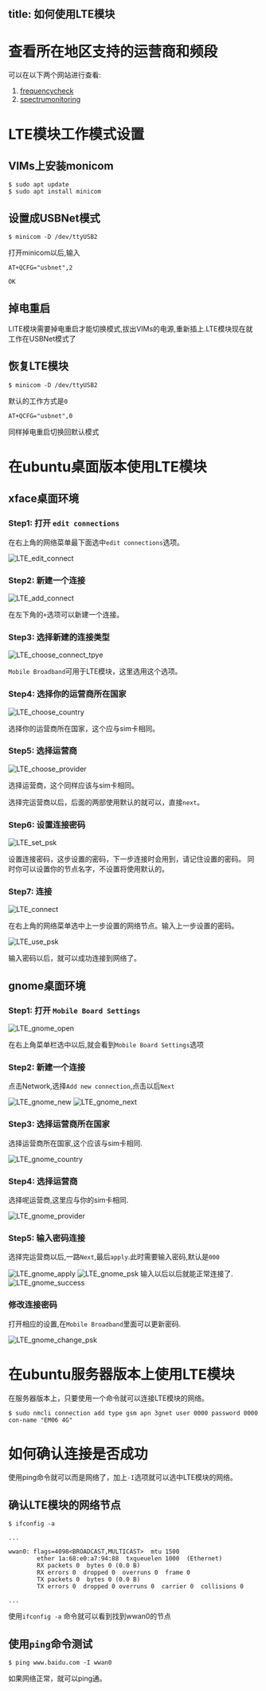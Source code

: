 title: 如何使用LTE模块
---

# 查看所在地区支持的运营商和频段

可以在以下两个网站进行查看:

1. [frequencycheck](https://www.frequencycheck.com/carriers)
2. [spectrumonitoring](https://www.spectrummonitoring.com/frequencies/)


# LTE模块工作模式设置

## VIMs上安装monicom

```shell
$ sudo apt update
$ sudo apt install minicom
```

## 设置成USBNet模式

```shell
$ minicom -D /dev/ttyUSB2
```

打开minicom以后,输入

```shell
AT+QCFG="usbnet",2

OK
```

## 掉电重启

LITE模块需要掉电重启才能切换模式,拔出VIMs的电源,重新插上.LTE模块现在就工作在USBNet模式了

## 恢复LTE模块

```shell
$ minicom -D /dev/ttyUSB2
```

默认的工作方式是`0`

```shell
AT+QCFG="usbnet",0
```

同样掉电重启切换回默认模式

# 在ubuntu桌面版本使用LTE模块

## xface桌面环境

### Step1: 打开 `edit connections`

在右上角的网络菜单最下面选中`edit connections`选项。

![LTE_edit_connect](/images/vim3/LTE_edit_connect.png)

### Step2: 新建一个连接

![LTE_add_connect](/images/vim3/LTE_add_connect.png)

在左下角的`+`选项可以新建一个连接。

### Step3: 选择新建的连接类型

![LTE_choose_connect_tpye](/images/vim3/LTE_choose_connect_tpye.png)

`Mobile Broadband`可用于LTE模块，这里选用这个选项。

### Step4: 选择你的运营商所在国家

![LTE_choose_country](/images/vim3/LTE_choose_country.png)

选择你的运营商所在国家，这个应与sim卡相同。

### Step5: 选择运营商

![LTE_choose_provider](/images/vim3/LTE_choose_provider.png)

选择运营商，这个同样应该与sim卡相同。

选择完运营商以后，后面的两部使用默认的就可以，直接`next`。

### Step6: 设置连接密码
![LTE_set_psk](/images/vim3/LTE_set_psk.png)

设置连接密码，这步设置的密码，下一步连接时会用到，请记住设置的密码。
同时你可以设置你的节点名字，不设置将使用默认的。

### Step7: 连接

![LTE_connect](/images/vim3/LTE_connect.png)

在右上角的网络菜单选中上一步设置的网络节点。输入上一步设置的密码。

![LTE_use_psk](/images/vim3/LTE_use_psk.png)

输入密码以后，就可以成功连接到网络了。

## gnome桌面环境

### Step1: 打开 `Mobile Board Settings`

![LTE_gnome_open](/images/vim3/LTE_gnome_open.png)


在右上角菜单栏选中以后,就会看到`Mobile Board Settings`选项

### Step2: 新建一个连接

点击Network,选择`Add new connection`,点击以后`Next`

![LTE_gnome_new](/images/vim3/LTE_gnome_new.png)
![LTE_gnome_next](/images/vim3/LTE_gnome_next.png)

### Step3: 选择运营商所在国家

选择运营商所在国家,这个应该与sim卡相同.

![LTE_gnome_country](/images/vim3/LTE_gnome_country.png)
### Step4: 选择运营商

选择呢运营商,这里应与你的sim卡相同.

![LTE_gnome_provider](/images/vim3/LTE_gnome_provider.png)
### Step5: 输入密码连接

选择完运营商以后,一路`Next`,最后`apply`.此时需要输入密码,默认是`000`

![LTE_gnome_apply](/images/vim3/LTE_gnome_apply.png)
![LTE_gnome_psk](/images/vim3/LTE_gnome_psk.png)
输入以后以后就能正常连接了.
![LTE_gnome_success](/images/vim3/LTE_gnome_success.png)

### 修改连接密码

打开相应的设置,在`Mobile Broadband`里面可以更新密码.

![LTE_gnome_change_psk](/images/vim3/LTE_gnome_change_psk.png)




# 在ubuntu服务器版本上使用LTE模块

在服务器版本上，只要使用一个命令就可以连接LTE模块的网络。

```
$ sudo nmcli connection add type gsm apn 3gnet user 0000 password 0000 con-name "EM06 4G"

```

# 如何确认连接是否成功

使用ping命令就可以而是网络了，加上`-I`选项就可以选中LTE模块的网络。


## 确认LTE模块的网络节点
```
$ ifconfig -a

...

wwan0: flags=4098<BROADCAST,MULTICAST>  mtu 1500
        ether 1a:68:e0:a7:94:88  txqueuelen 1000  (Ethernet)
        RX packets 0  bytes 0 (0.0 B)
        RX errors 0  dropped 0  overruns 0  frame 0
        TX packets 0  bytes 0 (0.0 B)
        TX errors 0  dropped 0 overruns 0  carrier 0  collisions 0

...
```

使用`ifconfig -a` 命令就可以看到找到wwan0的节点


## 使用`ping`命令测试

```
$ ping www.baidu.com -I wwan0
```
如果网络正常，就可以ping通。

